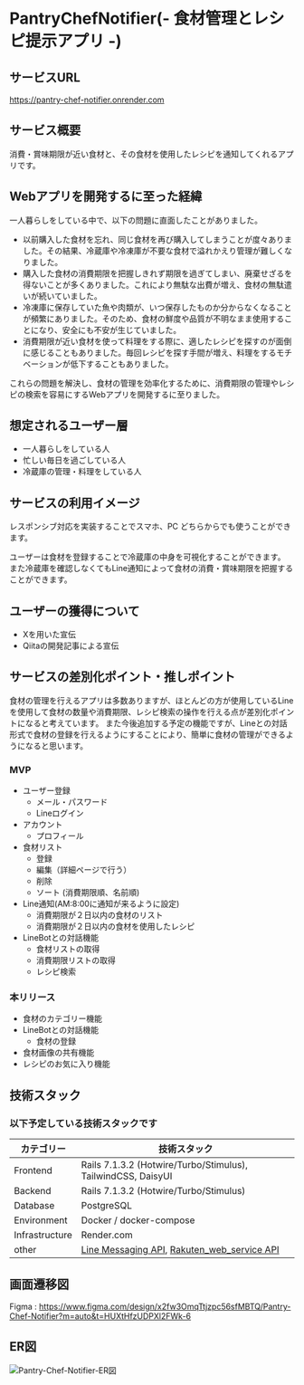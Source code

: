 # PantryChefNotifier(- 食材管理とレシピ提示アプリ -)
## サービスURL
https://pantry-chef-notifier.onrender.com
## サービス概要
消費・賞味期限が近い食材と、その食材を使用したレシピを通知してくれるアプリです。
## Webアプリを開発するに至った経緯
一人暮らしをしている中で、以下の問題に直面したことがありました。
- 以前購入した食材を忘れ、同じ食材を再び購入してしまうことが度々ありました。その結果、冷蔵庫や冷凍庫が不要な食材で溢れかえり管理が難しくなりました。
- 購入した食材の消費期限を把握しきれず期限を過ぎてしまい、廃棄せざるを得ないことが多くありました。これにより無駄な出費が増え、食材の無駄遣いが続いていました。
- 冷凍庫に保存していた魚や肉類が、いつ保存したものか分からなくなることが頻繁にありました。そのため、食材の鮮度や品質が不明なまま使用することになり、安全にも不安が生じていました。
- 消費期限が近い食材を使って料理をする際に、適したレシピを探すのが面倒に感じることもありました。毎回レシピを探す手間が増え、料理をするモチベーションが低下することもありました。

これらの問題を解決し、食材の管理を効率化するために、消費期限の管理やレシピの検索を容易にするWebアプリを開発するに至りました。
## 想定されるユーザー層
- 一人暮らしをしている人
- 忙しい毎日を過ごしている人
- 冷蔵庫の管理・料理をしている人
## サービスの利用イメージ
レスポンシブ対応を実装することでスマホ、PC どちらからでも使うことができます。

ユーザーは食材を登録することで冷蔵庫の中身を可視化することができます。
また冷蔵庫を確認しなくてもLine通知によって食材の消費・賞味期限を把握することができます。
## ユーザーの獲得について
- Xを用いた宣伝
- Qiitaの開発記事による宣伝
## サービスの差別化ポイント・推しポイント
食材の管理を行えるアプリは多数ありますが、ほとんどの方が使用しているLineを使用して食材の数量や消費期限、レシピ検索の操作を行える点が差別化ポイントになると考えています。
また今後追加する予定の機能ですが、Lineとの対話形式で食材の登録を行えるようにすることにより、簡単に食材の管理ができるようになると思います。
### MVP
- ユーザー登録
  - メール・パスワード
  - Lineログイン
- アカウント
  - プロフィール
- 食材リスト
  - 登録
  - 編集（詳細ページで行う）
  - 削除
  - ソート (消費期限順、名前順)
- Line通知(AM:8:00に通知が来るように設定)
  - 消費期限が２日以内の食材のリスト
  - 消費期限が２日以内の食材を使用したレシピ
- LineBotとの対話機能
  - 食材リストの取得
  - 消費期限リストの取得
  - レシピ検索
### 本リリース
- 食材のカテゴリー機能
- LineBotとの対話機能
  - 食材の登録
- 食材画像の共有機能
- レシピのお気に入り機能

## 技術スタック
### 以下予定している技術スタックです
| カテゴリー | 技術スタック |
| ---- | ---- |
| Frontend | Rails 7.1.3.2 (Hotwire/Turbo/Stimulus), TailwindCSS, DaisyUI　 |
| Backend | Rails 7.1.3.2 (Hotwire/Turbo/Stimulus) |
| Database | PostgreSQL |
| Environment | Docker / docker-compose |
| Infrastructure | Render.com |
| other | [Line Messaging API](https://github.com/line/line-bot-sdk-ruby), [Rakuten_web_service API](https://github.com/rakuten-ws/rws-ruby-sdk/blob/master/README.ja.md) |

## 画面遷移図
Figma : https://www.figma.com/design/x2fw3OmqTtjzpc56sfMBTQ/Pantry-Chef-Notifier?m=auto&t=HUXtHfzUDPXl2FWk-6

## ER図
![Pantry-Chef-Notifier-ER図](https://github.com/ryo-mogura/Pantry-Chef-Notifier/assets/154300601/99e4592e-01b0-4275-bffa-1a544cd4064e)
